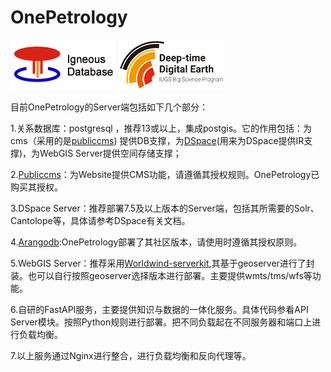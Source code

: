 # OnePetrology
![OnePetrology Igneous Database ](../images/logo.png) 
![DDE of IUGS](../images/ddelogo.png)

目前OnePetrology的Server端包括如下几个部分：

1.关系数据库：postgresql ，推荐13或以上，集成postgis。它的作用包括：为cms（采用的是[publiccms](https://publiccms.com/)) 提供DB支撑，为[DSpace](https://www.dspace.org/)(用来为DSpace提供IR支撑)，为WebGIS Server提供空间存储支撑；

2.[Publiccms](https://publiccms.com/)：为Website提供CMS功能，请遵循其授权规则。OnePetrology已购买其授权。

3.DSpace Server：推荐部署7.5及以上版本的Server端，包括其所需要的Solr、Cantolope等，具体请参考DSpace有关文档。

4.[Arangodb](https://arangodb.com/):OnePetrology部署了其社区版本，请使用时遵循其授权原则。

5.WebGIS Server：推荐采用[Worldwind-serverkit](https://github.com/NASAWorldWind/WorldWindServerKit/releases),其基于geoserver进行了封装。也可以自行按照geoserver选择版本进行部署。主要提供wmts/tms/wfs等功能。

6.自研的FastAPI服务，主要提供知识与数据的一体化服务。具体代码参看API Server模块。按照Python规则进行部署。把不同负载起在不同服务器和端口上进行负载均衡。

7.以上服务通过Nginx进行整合，进行负载均衡和反向代理等。
